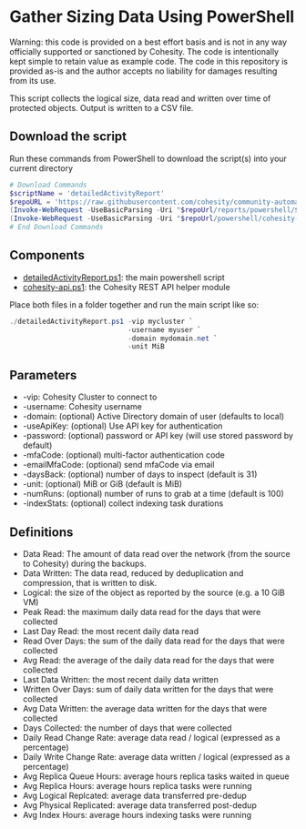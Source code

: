 # Gather Sizing Data Using PowerShell

Warning: this code is provided on a best effort basis and is not in any way officially supported or sanctioned by Cohesity. The code is intentionally kept simple to retain value as example code. The code in this repository is provided as-is and the author accepts no liability for damages resulting from its use.

This script collects the logical size, data read and written over time of protected objects. Output is written to a CSV file.

## Download the script

Run these commands from PowerShell to download the script(s) into your current directory

```powershell
# Download Commands
$scriptName = 'detailedActivityReport'
$repoURL = 'https://raw.githubusercontent.com/cohesity/community-automation-samples/main'
(Invoke-WebRequest -UseBasicParsing -Uri "$repoUrl/reports/powershell/$scriptName/$scriptName.ps1").content | Out-File "$scriptName.ps1"; (Get-Content "$scriptName.ps1") | Set-Content "$scriptName.ps1"
(Invoke-WebRequest -UseBasicParsing -Uri "$repoUrl/powershell/cohesity-api/cohesity-api.ps1").content | Out-File cohesity-api.ps1; (Get-Content cohesity-api.ps1) | Set-Content cohesity-api.ps1
# End Download Commands
```

## Components

* [detailedActivityReport.ps1](https://raw.githubusercontent.com/cohesity/community-automation-samples/main/reports/powershell/detailedActivityReport/detailedActivityReport.ps1): the main powershell script
* [cohesity-api.ps1](https://raw.githubusercontent.com/cohesity/community-automation-samples/main/powershell/cohesity-api/cohesity-api.ps1): the Cohesity REST API helper module

Place both files in a folder together and run the main script like so:

```powershell
./detailedActivityReport.ps1 -vip mycluster `
                             -username myuser `
                             -domain mydomain.net `
                             -unit MiB
```

## Parameters

* -vip: Cohesity Cluster to connect to
* -username: Cohesity username
* -domain: (optional) Active Directory domain of user (defaults to local)
* -useApiKey: (optional) Use API key for authentication
* -password: (optional) password or API key (will use stored password by default)
* -mfaCode: (optional) multi-factor authentication code
* -emailMfaCode: (optional) send mfaCode via email
* -daysBack: (optional) number of days to inspect (default is 31)
* -unit: (optional) MiB or GiB (default is MiB)
* -numRuns: (optional) number of runs to grab at a time (default is 100)
* -indexStats: (optional) collect indexing task durations

## Definitions

* Data Read: The amount of data read over the network (from the source to Cohesity) during the backups.
* Data Written: The data read, reduced by deduplication and compression, that is written to disk.
* Logical: the size of the object as reported by the source (e.g. a 10 GiB VM)
* Peak Read: the maximum daily data read for the days that were collected
* Last Day Read: the most recent daily data read
* Read Over Days: the sum of the daily data read for the days that were collected
* Avg Read: the average of the daily data read for the days that were collected
* Last Data Written: the most recent daily data written
* Written Over Days: sum of daily data written for the days that were collected
* Avg Data Written: the average data written for the days that were collected
* Days Collected: the number of days that were collected
* Daily Read Change Rate: average data read / logical (expressed as a percentage)
* Daily Write Change Rate: average data written / logical (expressed as a percentage)
* Avg Replica Queue Hours: average hours replica tasks waited in queue
* Avg Replica Hours: average hours replica tasks were running
* Avg Logical Replcated: average data transferred pre-dedup
* Avg Physical Replicated: average data transferred post-dedup
* Avg Index Hours: average hours indexing tasks were running
